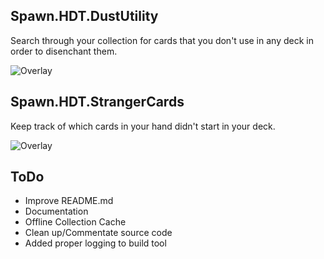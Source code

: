 ## Spawn.HDT.DustUtility
Search through your collection for cards that you don't use in any deck in order to disenchant them.

![Overlay](https://i.imgur.com/X91JVMa.png)

## Spawn.HDT.StrangerCards
Keep track of which cards in your hand didn't start in your deck.

![Overlay](https://i.imgur.com/MXdwt24.png)

## ToDo
- Improve README.md
- Documentation
- Offline Collection Cache
- Clean up/Commentate source code
- Added proper logging to build tool
